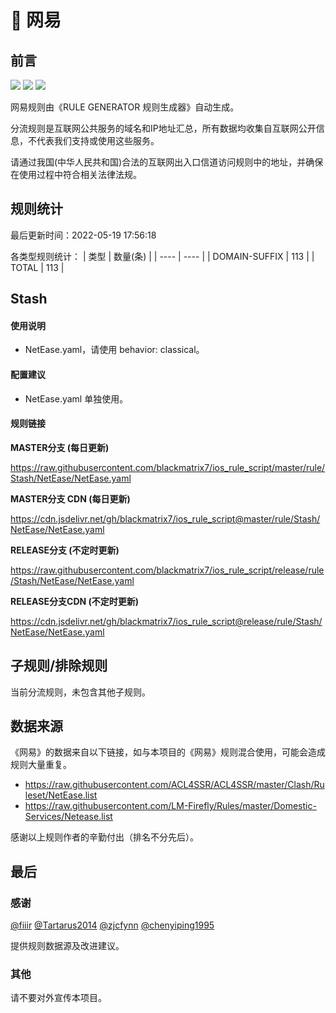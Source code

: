 # 🧸 网易

## 前言

![](https://shields.io/badge/-移除重复规则-ff69b4) ![](https://shields.io/badge/-DOMAIN与DOMAIN--SUFFIX合并-green) ![](https://shields.io/badge/-IP--CIDR(6)合并-blueviolet) 

网易规则由《RULE GENERATOR 规则生成器》自动生成。

分流规则是互联网公共服务的域名和IP地址汇总，所有数据均收集自互联网公开信息，不代表我们支持或使用这些服务。

请通过我国(中华人民共和国)合法的互联网出入口信道访问规则中的地址，并确保在使用过程中符合相关法律法规。

## 规则统计

最后更新时间：2022-05-19 17:56:18

各类型规则统计：
| 类型 | 数量(条)  | 
| ---- | ----  |
| DOMAIN-SUFFIX | 113  | 
| TOTAL | 113  | 


## Stash 

#### 使用说明
- NetEase.yaml，请使用 behavior: classical。

#### 配置建议
- NetEase.yaml 单独使用。

#### 规则链接
**MASTER分支 (每日更新)**

https://raw.githubusercontent.com/blackmatrix7/ios_rule_script/master/rule/Stash/NetEase/NetEase.yaml

**MASTER分支 CDN (每日更新)**

https://cdn.jsdelivr.net/gh/blackmatrix7/ios_rule_script@master/rule/Stash/NetEase/NetEase.yaml

**RELEASE分支 (不定时更新)**

https://raw.githubusercontent.com/blackmatrix7/ios_rule_script/release/rule/Stash/NetEase/NetEase.yaml

**RELEASE分支CDN (不定时更新)**

https://cdn.jsdelivr.net/gh/blackmatrix7/ios_rule_script@release/rule/Stash/NetEase/NetEase.yaml

## 子规则/排除规则


当前分流规则，未包含其他子规则。

## 数据来源

《网易》的数据来自以下链接，如与本项目的《网易》规则混合使用，可能会造成规则大量重复。

- https://raw.githubusercontent.com/ACL4SSR/ACL4SSR/master/Clash/Ruleset/NetEase.list
- https://raw.githubusercontent.com/LM-Firefly/Rules/master/Domestic-Services/Netease.list


感谢以上规则作者的辛勤付出（排名不分先后）。

## 最后

### 感谢

[@fiiir](https://github.com/fiiir) [@Tartarus2014](https://github.com/Tartarus2014) [@zjcfynn](https://github.com/zjcfynn) [@chenyiping1995](https://github.com/chenyiping1995) 

提供规则数据源及改进建议。

### 其他

请不要对外宣传本项目。